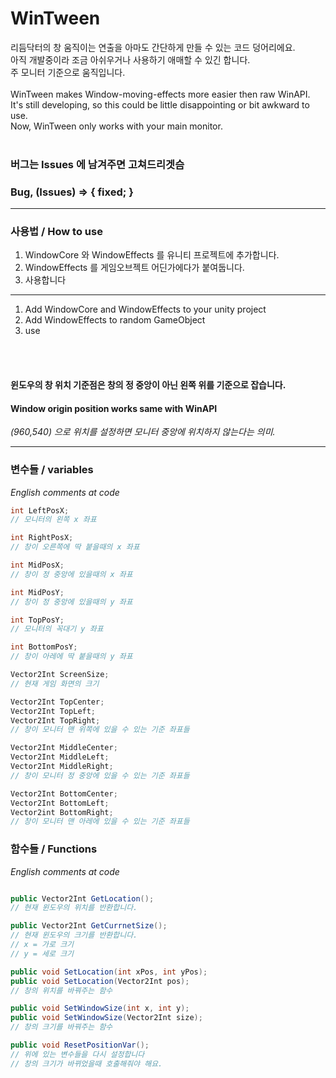 # WinTween

리듬닥터의 창 움직이는 연출을 아마도 간단하게 만들 수 있는 코드 덩어리에요.</br>
아직 개발중이라 조금 아쉬우거나 사용하기 애매할 수 있긴 합니다.</br>
주 모니터 기준으로 움직입니다.</br>
</br>
WinTween makes Window-moving-effects more easier then raw WinAPI.</br>
It's still developing, so this could be little disappointing or bit awkward to use.</br>
Now, WinTween only works with your main monitor.</br>
</br>
### 버그는 Issues 에 남겨주면 고쳐드리겟슴
### Bug, (Issues) => { fixed; }

* * *

### 사용법 / How to use

1. WindowCore 와 WindowEffects 를 유니티 프로젝트에 추가합니다.
2. WindowEffects 를 게임오브젝트 어딘가에다가 붙여둡니다.
3. 사용합니다
* * *
1. Add WindowCore and WindowEffects to your unity project
2. Add WindowEffects to random GameObject
3. use

<br></br>
#### 윈도우의 창 위치 기준점은 창의 정 중앙이 아닌 왼쪽 위를 기준으로 잡습니다.
#### Window origin position works same with WinAPI
*(960,540) 으로 위치를 설정하면 모니터 중앙에 위치하지 않는다는 의미.*

* * *

### 변수들 / variables
*English comments at code*

```cs
int LeftPosX;
// 모니터의 왼쪽 x 좌표

int RightPosX;
// 창이 오른쪽에 딱 붙을때의 x 좌표

int MidPosX;
// 창이 정 중앙에 있을때의 x 좌표

int MidPosY;
// 창이 정 중앙에 있을때의 y 좌표

int TopPosY;
// 모니터의 꼭대기 y 좌표

int BottomPosY;
// 창이 아레에 딱 붙을때의 y 좌표

Vector2Int ScreenSize;
// 현재 게임 화면의 크기

Vector2Int TopCenter;
Vector2Int TopLeft;
Vector2Int TopRight;
// 창이 모니터 맨 위쪽에 있을 수 있는 기준 좌표들

Vector2Int MiddleCenter;
Vector2Int MiddleLeft;
Vector2Int MiddleRight;
// 창이 모니터 정 중앙에 있을 수 있는 기준 좌표들

Vector2Int BottomCenter;
Vector2Int BottomLeft;
Vector2int BottomRight;
// 창이 모니터 맨 아레에 있을 수 있는 기준 좌표들

```

### 함수들 / Functions
*English comments at code*

```cs

public Vector2Int GetLocation();
// 현재 윈도우의 위치를 반환합니다.

public Vector2Int GetCurrnetSize();
// 현재 윈도우의 크기를 반환합니다.
// x = 가로 크기
// y = 세로 크기

public void SetLocation(int xPos, int yPos);
public void SetLocation(Vector2Int pos);
// 창의 위치를 바꿔주는 함수

public void SetWindowSize(int x, int y);
public void SetWindowSize(Vector2Int size);
// 창의 크기를 바꿔주는 함수

public void ResetPositionVar();
// 위에 있는 변수들을 다시 설정합니다
// 창의 크기가 바뀌었을때 호출해줘야 해요.

```
